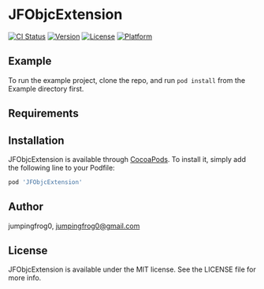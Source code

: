 # JFObjcExtension

[![CI Status](https://img.shields.io/travis/jumpingfrog0/JFObjcExtension.svg?style=flat)](https://travis-ci.org/jumpingfrog0/JFObjcExtension)
[![Version](https://img.shields.io/cocoapods/v/JFObjcExtension.svg?style=flat&colorB=blue)](https://cocoapods.org/pods/JFObjcExtension)
[![License](https://img.shields.io/cocoapods/l/JFObjcExtension.svg?style=flat)](https://cocoapods.org/pods/JFObjcExtension)
[![Platform](https://img.shields.io/cocoapods/p/JFObjcExtension.svg?style=flat)](https://cocoapods.org/pods/JFObjcExtension)

## Example

To run the example project, clone the repo, and run `pod install` from the Example directory first.

## Requirements

## Installation

JFObjcExtension is available through [CocoaPods](https://cocoapods.org). To install
it, simply add the following line to your Podfile:

```ruby
pod 'JFObjcExtension'
```

## Author

jumpingfrog0, jumpingfrog0@gmail.com

## License

JFObjcExtension is available under the MIT license. See the LICENSE file for more info.
